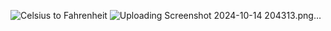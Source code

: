 ![Celsius to Fahrenheit](https://github.com/user-attachments/assets/cf2c5601-f5ea-4832-949c-c7b4c5bd697d)
![Uploading Screenshot 2024-10-14 204313.png…]()

